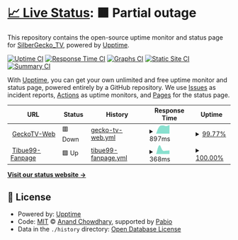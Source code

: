 # [📈 Live Status](https://SilberGecko6917.github.io/uptime): <!--live status--> **🟧 Partial outage**

This repository contains the open-source uptime monitor and status page for [SilberGecko_TV](https://SilberGecko6917.github.io/uptime), powered by [Upptime](https://github.com/upptime/upptime).

[![Uptime CI](https://github.com/SilberGecko6917/uptime/workflows/Uptime%20CI/badge.svg)](https://github.com/SilberGecko6917/uptime/actions?query=workflow%3A%22Uptime+CI%22)
[![Response Time CI](https://github.com/SilberGecko6917/uptime/workflows/Response%20Time%20CI/badge.svg)](https://github.com/SilberGecko6917/uptime/actions?query=workflow%3A%22Response+Time+CI%22)
[![Graphs CI](https://github.com/SilberGecko6917/uptime/workflows/Graphs%20CI/badge.svg)](https://github.com/SilberGecko6917/uptime/actions?query=workflow%3A%22Graphs+CI%22)
[![Static Site CI](https://github.com/SilberGecko6917/uptime/workflows/Static%20Site%20CI/badge.svg)](https://github.com/SilberGecko6917/uptime/actions?query=workflow%3A%22Static+Site+CI%22)
[![Summary CI](https://github.com/SilberGecko6917/uptime/workflows/Summary%20CI/badge.svg)](https://github.com/SilberGecko6917/uptime/actions?query=workflow%3A%22Summary+CI%22)

With [Upptime](https://upptime.js.org), you can get your own unlimited and free uptime monitor and status page, powered entirely by a GitHub repository. We use [Issues](https://github.com/SilberGecko6917/uptime/issues) as incident reports, [Actions](https://github.com/SilberGecko6917/uptime/actions) as uptime monitors, and [Pages](https://SilberGecko6917.github.io/uptime) for the status page.

<!--start: status pages-->
<!-- This summary is generated by Upptime (https://github.com/upptime/upptime) -->
<!-- Do not edit this manually, your changes will be overwritten -->
<!-- prettier-ignore -->
| URL | Status | History | Response Time | Uptime |
| --- | ------ | ------- | ------------- | ------ |
| <img alt="" src="https://icons.duckduckgo.com/ip3/www.geckotv.me.ico" height="13"> [GeckoTV-Web](https://www.geckotv.me) | 🟥 Down | [gecko-tv-web.yml](https://github.com/SilberGecko6917/uptime/commits/HEAD/history/gecko-tv-web.yml) | <details><summary><img alt="Response time graph" src="./graphs/gecko-tv-web/response-time-week.png" height="20"> 897ms</summary><br><a href="https://SilberGecko6917.github.io/uptime/history/gecko-tv-web"><img alt="Response time 897" src="https://img.shields.io/endpoint?url=https%3A%2F%2Fraw.githubusercontent.com%2FSilberGecko6917%2Fuptime%2FHEAD%2Fapi%2Fgecko-tv-web%2Fresponse-time.json"></a><br><a href="https://SilberGecko6917.github.io/uptime/history/gecko-tv-web"><img alt="24-hour response time 897" src="https://img.shields.io/endpoint?url=https%3A%2F%2Fraw.githubusercontent.com%2FSilberGecko6917%2Fuptime%2FHEAD%2Fapi%2Fgecko-tv-web%2Fresponse-time-day.json"></a><br><a href="https://SilberGecko6917.github.io/uptime/history/gecko-tv-web"><img alt="7-day response time 897" src="https://img.shields.io/endpoint?url=https%3A%2F%2Fraw.githubusercontent.com%2FSilberGecko6917%2Fuptime%2FHEAD%2Fapi%2Fgecko-tv-web%2Fresponse-time-week.json"></a><br><a href="https://SilberGecko6917.github.io/uptime/history/gecko-tv-web"><img alt="30-day response time 897" src="https://img.shields.io/endpoint?url=https%3A%2F%2Fraw.githubusercontent.com%2FSilberGecko6917%2Fuptime%2FHEAD%2Fapi%2Fgecko-tv-web%2Fresponse-time-month.json"></a><br><a href="https://SilberGecko6917.github.io/uptime/history/gecko-tv-web"><img alt="1-year response time 897" src="https://img.shields.io/endpoint?url=https%3A%2F%2Fraw.githubusercontent.com%2FSilberGecko6917%2Fuptime%2FHEAD%2Fapi%2Fgecko-tv-web%2Fresponse-time-year.json"></a></details> | <details><summary><a href="https://SilberGecko6917.github.io/uptime/history/gecko-tv-web">99.77%</a></summary><a href="https://SilberGecko6917.github.io/uptime/history/gecko-tv-web"><img alt="All-time uptime 99.77%" src="https://img.shields.io/endpoint?url=https%3A%2F%2Fraw.githubusercontent.com%2FSilberGecko6917%2Fuptime%2FHEAD%2Fapi%2Fgecko-tv-web%2Fuptime.json"></a><br><a href="https://SilberGecko6917.github.io/uptime/history/gecko-tv-web"><img alt="24-hour uptime 99.77%" src="https://img.shields.io/endpoint?url=https%3A%2F%2Fraw.githubusercontent.com%2FSilberGecko6917%2Fuptime%2FHEAD%2Fapi%2Fgecko-tv-web%2Fuptime-day.json"></a><br><a href="https://SilberGecko6917.github.io/uptime/history/gecko-tv-web"><img alt="7-day uptime 99.77%" src="https://img.shields.io/endpoint?url=https%3A%2F%2Fraw.githubusercontent.com%2FSilberGecko6917%2Fuptime%2FHEAD%2Fapi%2Fgecko-tv-web%2Fuptime-week.json"></a><br><a href="https://SilberGecko6917.github.io/uptime/history/gecko-tv-web"><img alt="30-day uptime 99.77%" src="https://img.shields.io/endpoint?url=https%3A%2F%2Fraw.githubusercontent.com%2FSilberGecko6917%2Fuptime%2FHEAD%2Fapi%2Fgecko-tv-web%2Fuptime-month.json"></a><br><a href="https://SilberGecko6917.github.io/uptime/history/gecko-tv-web"><img alt="1-year uptime 99.77%" src="https://img.shields.io/endpoint?url=https%3A%2F%2Fraw.githubusercontent.com%2FSilberGecko6917%2Fuptime%2FHEAD%2Fapi%2Fgecko-tv-web%2Fuptime-year.json"></a></details>
| <img alt="" src="https://icons.duckduckgo.com/ip3/www.tibue99.tech.ico" height="13"> [Tibue99-Fanpage](https://www.tibue99.tech) | 🟩 Up | [tibue99-fanpage.yml](https://github.com/SilberGecko6917/uptime/commits/HEAD/history/tibue99-fanpage.yml) | <details><summary><img alt="Response time graph" src="./graphs/tibue99-fanpage/response-time-week.png" height="20"> 368ms</summary><br><a href="https://SilberGecko6917.github.io/uptime/history/tibue99-fanpage"><img alt="Response time 368" src="https://img.shields.io/endpoint?url=https%3A%2F%2Fraw.githubusercontent.com%2FSilberGecko6917%2Fuptime%2FHEAD%2Fapi%2Ftibue99-fanpage%2Fresponse-time.json"></a><br><a href="https://SilberGecko6917.github.io/uptime/history/tibue99-fanpage"><img alt="24-hour response time 368" src="https://img.shields.io/endpoint?url=https%3A%2F%2Fraw.githubusercontent.com%2FSilberGecko6917%2Fuptime%2FHEAD%2Fapi%2Ftibue99-fanpage%2Fresponse-time-day.json"></a><br><a href="https://SilberGecko6917.github.io/uptime/history/tibue99-fanpage"><img alt="7-day response time 368" src="https://img.shields.io/endpoint?url=https%3A%2F%2Fraw.githubusercontent.com%2FSilberGecko6917%2Fuptime%2FHEAD%2Fapi%2Ftibue99-fanpage%2Fresponse-time-week.json"></a><br><a href="https://SilberGecko6917.github.io/uptime/history/tibue99-fanpage"><img alt="30-day response time 368" src="https://img.shields.io/endpoint?url=https%3A%2F%2Fraw.githubusercontent.com%2FSilberGecko6917%2Fuptime%2FHEAD%2Fapi%2Ftibue99-fanpage%2Fresponse-time-month.json"></a><br><a href="https://SilberGecko6917.github.io/uptime/history/tibue99-fanpage"><img alt="1-year response time 368" src="https://img.shields.io/endpoint?url=https%3A%2F%2Fraw.githubusercontent.com%2FSilberGecko6917%2Fuptime%2FHEAD%2Fapi%2Ftibue99-fanpage%2Fresponse-time-year.json"></a></details> | <details><summary><a href="https://SilberGecko6917.github.io/uptime/history/tibue99-fanpage">100.00%</a></summary><a href="https://SilberGecko6917.github.io/uptime/history/tibue99-fanpage"><img alt="All-time uptime 100.00%" src="https://img.shields.io/endpoint?url=https%3A%2F%2Fraw.githubusercontent.com%2FSilberGecko6917%2Fuptime%2FHEAD%2Fapi%2Ftibue99-fanpage%2Fuptime.json"></a><br><a href="https://SilberGecko6917.github.io/uptime/history/tibue99-fanpage"><img alt="24-hour uptime 100.00%" src="https://img.shields.io/endpoint?url=https%3A%2F%2Fraw.githubusercontent.com%2FSilberGecko6917%2Fuptime%2FHEAD%2Fapi%2Ftibue99-fanpage%2Fuptime-day.json"></a><br><a href="https://SilberGecko6917.github.io/uptime/history/tibue99-fanpage"><img alt="7-day uptime 100.00%" src="https://img.shields.io/endpoint?url=https%3A%2F%2Fraw.githubusercontent.com%2FSilberGecko6917%2Fuptime%2FHEAD%2Fapi%2Ftibue99-fanpage%2Fuptime-week.json"></a><br><a href="https://SilberGecko6917.github.io/uptime/history/tibue99-fanpage"><img alt="30-day uptime 100.00%" src="https://img.shields.io/endpoint?url=https%3A%2F%2Fraw.githubusercontent.com%2FSilberGecko6917%2Fuptime%2FHEAD%2Fapi%2Ftibue99-fanpage%2Fuptime-month.json"></a><br><a href="https://SilberGecko6917.github.io/uptime/history/tibue99-fanpage"><img alt="1-year uptime 100.00%" src="https://img.shields.io/endpoint?url=https%3A%2F%2Fraw.githubusercontent.com%2FSilberGecko6917%2Fuptime%2FHEAD%2Fapi%2Ftibue99-fanpage%2Fuptime-year.json"></a></details>

<!--end: status pages-->

[**Visit our status website →**](https://SilberGecko6917.github.io/uptime)

## 📄 License

- Powered by: [Upptime](https://github.com/upptime/upptime)
- Code: [MIT](./LICENSE) © [Anand Chowdhary](https://anandchowdhary.com), supported by [Pabio](https://pabio.com)
- Data in the `./history` directory: [Open Database License](https://opendatacommons.org/licenses/odbl/1-0/)
